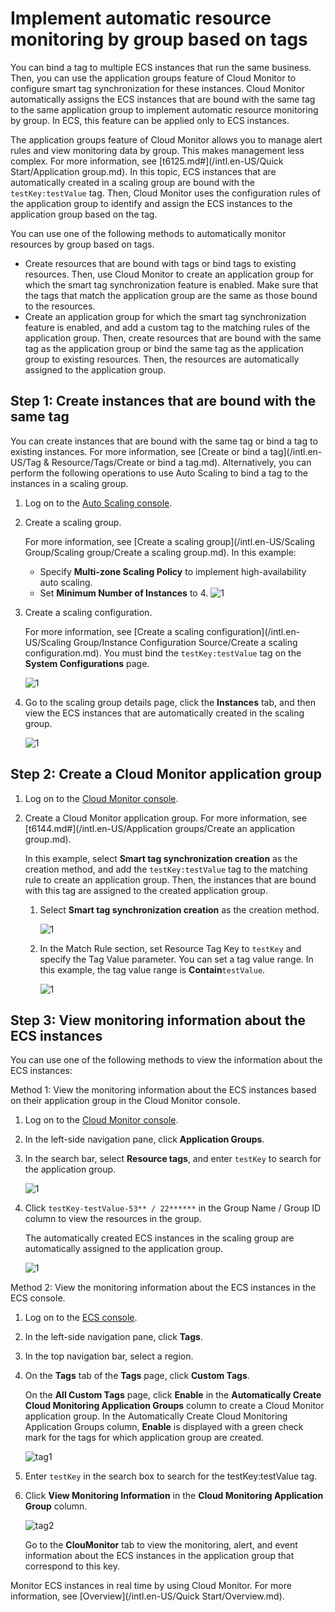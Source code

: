 # Implement automatic resource monitoring by group based on tags

You can bind a tag to multiple ECS instances that run the same business. Then, you can use the application groups feature of Cloud Monitor to configure smart tag synchronization for these instances. Cloud Monitor automatically assigns the ECS instances that are bound with the same tag to the same application group to implement automatic resource monitoring by group. In ECS, this feature can be applied only to ECS instances.

The application groups feature of Cloud Monitor allows you to manage alert rules and view monitoring data by group. This makes management less complex. For more information, see [t6125.md\#](/intl.en-US/Quick Start/Application group.md). In this topic, ECS instances that are automatically created in a scaling group are bound with the `testKey:testValue` tag. Then, Cloud Monitor uses the configuration rules of the application group to identify and assign the ECS instances to the application group based on the tag.

You can use one of the following methods to automatically monitor resources by group based on tags.

-   Create resources that are bound with tags or bind tags to existing resources. Then, use Cloud Monitor to create an application group for which the smart tag synchronization feature is enabled. Make sure that the tags that match the application group are the same as those bound to the resources.
-   Create an application group for which the smart tag synchronization feature is enabled, and add a custom tag to the matching rules of the application group. Then, create resources that are bound with the same tag as the application group or bind the same tag as the application group to existing resources. Then, the resources are automatically assigned to the application group.

## Step 1: Create instances that are bound with the same tag

You can create instances that are bound with the same tag or bind a tag to existing instances. For more information, see [Create or bind a tag](/intl.en-US/Tag & Resource/Tags/Create or bind a tag.md). Alternatively, you can perform the following operations to use Auto Scaling to bind a tag to the instances in a scaling group.

1.  Log on to the [Auto Scaling console](https://essnew.console.aliyun.com/).

2.  Create a scaling group.

    For more information, see [Create a scaling group](/intl.en-US/Scaling Group/Scaling group/Create a scaling group.md). In this example:

    -   Specify **Multi-zone Scaling Policy** to implement high-availability auto scaling.
    -   Set **Minimum Number of Instances** to 4.
    ![1](https://static-aliyun-doc.oss-accelerate.aliyuncs.com/assets/img/en-US/4539803061/p81641.png)

3.  Create a scaling configuration.

    For more information, see [Create a scaling configuration](/intl.en-US/Scaling Group/Instance Configuration Source/Create a scaling configuration.md). You must bind the `testKey:testValue` tag on the **System Configurations** page.

    ![1](https://static-aliyun-doc.oss-accelerate.aliyuncs.com/assets/img/en-US/4539803061/p81642.png)

4.  Go to the scaling group details page, click the **Instances** tab, and then view the ECS instances that are automatically created in the scaling group.

    ![1](https://static-aliyun-doc.oss-accelerate.aliyuncs.com/assets/img/en-US/4539803061/p81643.png)


## Step 2: Create a Cloud Monitor application group

1.  Log on to the [Cloud Monitor console](https://cms-intl.console.aliyun.com).

2.  Create a Cloud Monitor application group. For more information, see [t6144.md\#](/intl.en-US/Application groups/Create an application group.md).

    In this example, select **Smart tag synchronization creation** as the creation method, and add the `testKey:testValue` tag to the matching rule to create an application group. Then, the instances that are bound with this tag are assigned to the created application group.

    1.  Select **Smart tag synchronization creation** as the creation method.

        ![1](https://static-aliyun-doc.oss-accelerate.aliyuncs.com/assets/img/en-US/4539803061/p81647.png)

    2.  In the Match Rule section, set Resource Tag Key to `testKey` and specify the Tag Value parameter. You can set a tag value range. In this example, the tag value range is **Contain**`testValue`.

        ![1](https://static-aliyun-doc.oss-accelerate.aliyuncs.com/assets/img/en-US/4539803061/p81650.png)


## Step 3: View monitoring information about the ECS instances

You can use one of the following methods to view the information about the ECS instances:

Method 1: View the monitoring information about the ECS instances based on their application group in the Cloud Monitor console.

1.  Log on to the [Cloud Monitor console](https://cms-intl.console.aliyun.com).

2.  In the left-side navigation pane, click **Application Groups**.

3.  In the search bar, select **Resource tags**, and enter `testKey` to search for the application group.

    ![1](https://static-aliyun-doc.oss-accelerate.aliyuncs.com/assets/img/en-US/4539803061/p81654.png)

4.  Click `testKey-testValue-53** / 22******` in the Group Name / Group ID column to view the resources in the group.

    The automatically created ECS instances in the scaling group are automatically assigned to the application group.

    ![1](https://static-aliyun-doc.oss-accelerate.aliyuncs.com/assets/img/en-US/4539803061/p81657.png)


Method 2: View the monitoring information about the ECS instances in the ECS console.

1.  Log on to the [ECS console](https://ecs.console.aliyun.com).

2.  In the left-side navigation pane, click **Tags**.

3.  In the top navigation bar, select a region.

4.  On the **Tags** tab of the **Tags** page, click **Custom Tags**.

    On the **All Custom Tags** page, click **Enable** in the **Automatically Create Cloud Monitoring Application Groups** column to create a Cloud Monitor application group. In the Automatically Create Cloud Monitoring Application Groups column, **Enable** is displayed with a green check mark for the tags for which application group are created.

    ![tag1](https://static-aliyun-doc.oss-accelerate.aliyuncs.com/assets/img/en-US/4539803061/p101995.png)

5.  Enter `testKey` in the search box to search for the testKey:testValue tag.

6.  Click **View Monitoring Information** in the **Cloud Monitoring Application Group** column.

    ![tag2](https://static-aliyun-doc.oss-accelerate.aliyuncs.com/assets/img/en-US/5539803061/p101996.png)

    Go to the **ClouMonitor** tab to view the monitoring, alert, and event information about the ECS instances in the application group that correspond to this key.


Monitor ECS instances in real time by using Cloud Monitor. For more information, see [Overview](/intl.en-US/Quick Start/Overview.md).

